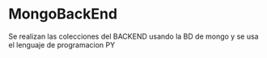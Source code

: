 # MongoBackEnd
Se realizan las colecciones del BACKEND usando la BD de mongo y se usa el lenguaje de programacion PY
